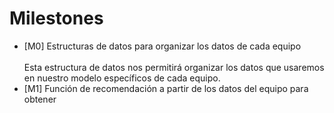 # Milestones

<ul>
  <li>[M0] Estructuras de datos para organizar los datos de cada equipo</li><br/>
  Esta estructura de datos nos permitirá organizar los datos que usaremos en nuestro modelo específicos de cada equipo.
  <li>[M1] Función de recomendación a partir de los datos del equipo para obtener </li>
</ul>
